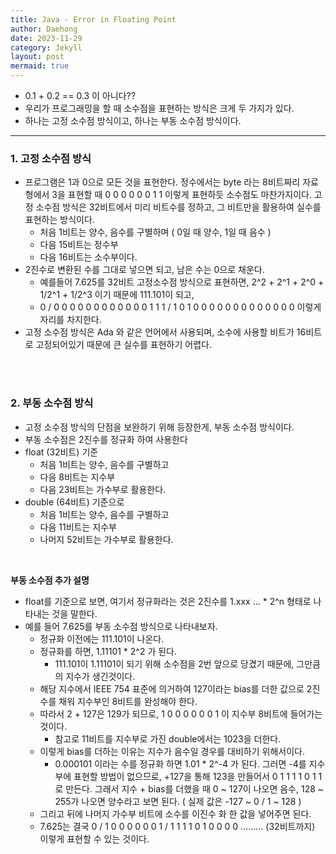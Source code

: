 ```yaml
---
title: Java - Error in Floating Point
author: Daehong
date: 2023-11-29
category: Jekyll
layout: post
mermaid: true
---
```


* 0.1 + 0.2 == 0.3 이 아니다??
* 우리가 프로그래밍을 할 때 소수점을 표현하는 방식은 크게 두 가지가 있다.
* 하나는 고정 소수점 방식이고, 하나는 부동 소수점 방식이다.

<hr>

### 1. 고정 소수점 방식
* 프로그램은 1과 0으로 모든 것을 표현한다. 정수에서는 byte 라는 8비트짜리 자료형에서 3을 표현할 때 0 0 0 0 0 0 1 1 이렇게 표현하듯 소수점도 마찬가지이다. 고정 소수점 방식은 32비트에서 미리 비트수를 정하고, 그 비트만을 활용하여 실수를 표현하는 방식이다.
	* 처음 1비트는 양수, 음수를 구별하며 ( 0일 때 양수, 1일 때 음수 )
	* 다음 15비트는 정수부
	* 다음 16비트는 소수부이다.
* 2진수로 변환된 수를 그대로 넣으면 되고, 남은 수는 0으로 채운다.
	* 예를들어 7.625를 32비트 고정소수점 방식으로 표현하면, 2^2 + 2^1 + 2^0 + 1/2^1 + 1/2^3 이기 때문에 111.101이 되고,
	* 0 / 0 0 0 0 0 0 0 0 0 0 0 0 1 1 1 / 1 0 1 0 0 0 0 0 0 0 0 0 0 0 0 0 이렇게 자리를 차지한다.
* 고정 소수점 방식은 Ada 와 같은 언어에서 사용되며, 소수에 사용할 비트가 16비트로 고정되어있기 때문에 큰 실수를 표현하기 어렵다.


<br>
<br>

### 2. 부동 소수점 방식
* 고정 소수점 방식의 단점을 보완하기 위해 등장한게, 부동 소수점 방식이다.
* 부동 소수점은 2진수를 정규화 하여 사용한다
* float (32비트) 기준
	* 처음 1비트는 양수, 음수를 구별하고
	* 다음 8비트는 지수부
	* 다음 23비트는 가수부로 활용한다.
* double (64비트) 기준으로
	* 처음 1비트는 양수, 음수를 구별하고
	* 다음 11비트는 지수부
	* 나머지 52비트는 가수부로 활용한다.

<br>

**부동 소수점 추가 설명**
* float를 기준으로 보면, 여기서 정규화라는 것은 2진수를 1.xxx ... * 2^n 형태로 나타내는 것을 말한다.
* 예를 들어 7.625를 부동 소수점 방식으로 나타내보자.
	* 정규화 이전에는 111.101이 나온다.
	* 정규화를 하면, 1.11101 * 2^2 가 된다.
		* 111.101이 1.11101이 되기 위해 소수점을 2번 앞으로 당겼기 때문에, 그만큼의 지수가 생긴것이다.
	* 해당 지수에서 IEEE 754 표준에 의거하여 127이라는 bias를 더한 값으로 2진수를 채워 지수부인 8비트를 완성해야 한다.
	* 따라서 2 + 127은 129가 되므로, 1 0 0 0 0 0 0 1 이 지수부 8비트에 들어가는 것이다.
		* 참고로 11비트를 지수부로 가진 double에서는 1023을 더한다.
	* 이렇게 bias를 더하는 이유는 지수가 음수일 경우를 대비하기 위해서이다.
		* 0.000101 이라는 수를 정규화 하면 1.01 * 2^-4 가 된다. 그러면 -4를 지수부에 표현할 방법이 없으므로, +127을 통해 123을 만들어서 0 1 1 1 1 0 1 1 로 만든다. 그래서 지수 + bias를 더했을 때 0 ~ 127이 나오면 음수, 128 ~ 255가 나오면 양수라고 보면 된다. ( 실제 값은 -127 ~ 0 / 1 ~ 128 )
	* 그리고 뒤에 나머지 가수부 비트에 소수를 이진수 화 한 값을 넣어주면 된다.
	* 7.625는 결국 0 / 1 0 0 0 0 0 0 1 / 1 1 1 1 0 1 0 0 0 0 ......... (32비트까지) 이렇게 표현할 수 있는 것이다.


<br>
<br>
<br>
<br>
<br>